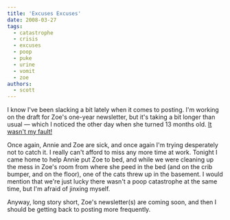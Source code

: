 ```yaml
---
title: 'Excuses Excuses'
date: 2008-03-27
tags:
  - catastrophe
  - crisis
  - excuses
  - poop
  - puke
  - urine
  - vomit
  - zoe
authors:
  - scott
---
```


I know I've been slacking a bit lately when it comes to posting. I'm working on the draft for Zoe's one-year newsletter, but it's taking a bit longer than usual — which I noticed the other day when she turned 13 months old. [It wasn't my fault!](/blog/2007/it-wasnt-my-fault/)

Once again, Annie and Zoe are sick, and once again I'm trying desperately not to catch it. I really can't afford to miss any more time at work. Tonight I came home to help Annie put Zoe to bed, and while we were cleaning up the mess in Zoe's room from where she peed in the bed (and on the crib bumper, and on the floor), one of the cats threw up in the basement. I would mention that we're just lucky there wasn't a poop catastrophe at the same time, but I'm afraid of jinxing myself.

Anyway, long story short, Zoe's newsletter(s) are coming soon, and then I should be getting back to posting more frequently.
